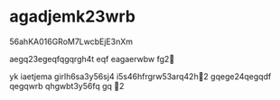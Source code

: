 # agadjemk23wrb
56ahKA016GRoM7LwcbEjE3nXm

aegq23egeqfqgqrgh4t
eqf
eagaerwbw
fg2￑


yk
iaetjema girlh6sa3y56sj4
i5s46hfrgrw53arq42h￐2
gqege24qegqdf
qegqwrb
qhgwbt3y56fq
gq
￑2
